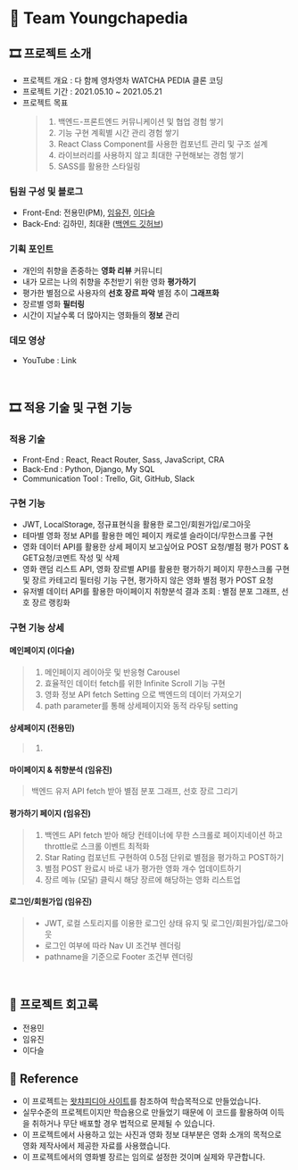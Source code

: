 # 🍿 Team Youngchapedia

## 🎞 프로젝트 소개

- 프로젝트 개요 : 다 함께 영차영차 WATCHA PEDIA 클론 코딩
- 프로젝트 기간 : 2021.05.10 ~ 2021.05.21
- 프로젝트 목표
  > 1. 백엔드-프론트엔드 커뮤니케이션 및 협업 경험 쌓기
  > 2. 기능 구현 계획별 시간 관리 경험 쌓기
  > 3. React Class Component를 사용한 컴포넌트 관리 및 구조 설계
  > 4. 라이브러리를 사용하지 않고 최대한 구현해보는 경험 쌓기
  > 5. SASS를 활용한 스타일링

### 팀원 구성 및 블로그

- Front-End: 전용민(PM), [임유진](https://velog.io/@1703979), [이다슬](https://velog.io/@_seeul)
- Back-End: 김하민, 최대환 ([백엔드 깃허브](https://github.com/wecode-bootcamp-korea/20-1st-YOUNGCHAPEDIA-backend))

### 기획 포인트

- 개인의 취향을 존중하는 **영화 리뷰** 커뮤니티
- 내가 모르는 나의 취향을 추천받기 위한 영화 **평가하기**
- 평가한 별점으로 사용자의 **선호 장르 파악** 별점 추이 **그래프화**
- 장르별 영화 **필터링**
- 시간이 지날수록 더 많아지는 영화들의 **정보** 관리

### 데모 영상

- YouTube : Link

<br>

## 🎞 적용 기술 및 구현 기능

### 적용 기술

- Front-End : React, React Router, Sass, JavaScript, CRA
- Back-End : Python, Django, My SQL
- Communication Tool : Trello, Git, GitHub, Slack

### 구현 기능

- JWT, LocalStorage, 정규표현식을 활용한 로그인/회원가입/로그아웃
- 테마별 영화 정보 API를 활용한 메인 페이지 캐로셀 슬라이더/무한스크롤 구현
- 영화 데이터 API를 활용한 상세 페이지 보고싶어요 POST 요청/별점 평가 POST & GET요청/코멘트 작성 및 삭제
- 영화 랜덤 리스트 API, 영화 장르별 API를 활용한 평가하기 페이지 무한스크롤 구현 및 장르 카테고리 필터링 기능 구현, 평가하지 않은 영화 별점 평가 POST 요청
- 유저별 데이터 API를 활용한 마이페이지 취향분석 결과 조회 : 별점 분포 그래프, 선호 장르 랭킹화

### 구현 기능 상세

#### 메인페이지 (이다슬)

> 1.  메인페이지 레이아웃 및 반응형 Carousel
> 2.  효율적인 데이터 fetch를 위한 Infinite Scroll 기능 구현
> 3.  영화 정보 API fetch Setting 으로 백엔드의 데이터 가져오기
> 4.  path parameter를 통해 상세페이지와 동적 라우팅 setting

#### 상세페이지 (전용민)

> 1.

#### 마이페이지 & 취향분석 (임유진)

> 백엔드 유저 API fetch 받아 별점 분포 그래프, 선호 장르 그리기

#### 평가하기 페이지 (임유진)

> 1.  백엔드 API fetch 받아 해당 컨테이너에 무한 스크롤로 페이지네이션 하고 throttle로 스크롤 이벤트 최적화
> 2.  Star Rating 컴포넌트 구현하여 0.5점 단위로 별점을 평가하고 POST하기
> 3.  별점 POST 완료시 바로 내가 평가한 영화 개수 업데이트하기
> 4.  장르 메뉴 (모달) 클릭시 해당 장르에 해당하는 영화 리스트업

#### 로그인/회원가입 (임유진)

> - JWT, 로컬 스토리지를 이용한 로그인 상태 유지 및 로그인/회원가입/로그아웃
> - 로그인 여부에 따라 Nav UI 조건부 렌더링
> - pathname을 기준으로 Footer 조건부 렌더링

  <br>

## 📝 프로젝트 회고록

- 전용민
- 임유진
- 이다슬

## 📢 Reference

- 이 프로젝트는 [왓챠피디아 사이트](https://pedia.watcha.com/ko-KR)를 참조하여 학습목적으로 만들었습니다.
- 실무수준의 프로젝트이지만 학습용으로 만들었기 때문에 이 코드를 활용하여 이득을 취하거나 무단 배포할 경우 법적으로 문제될 수 있습니다.
- 이 프로젝트에서 사용하고 있는 사진과 영화 정보 대부분은 영화 소개의 목적으로 영화 제작사에서 제공한 자료를 사용했습니다. 
- 이 프로젝트에서의 영화별 장르는 임의로 설정한 것이며 실제와 무관합니다.
